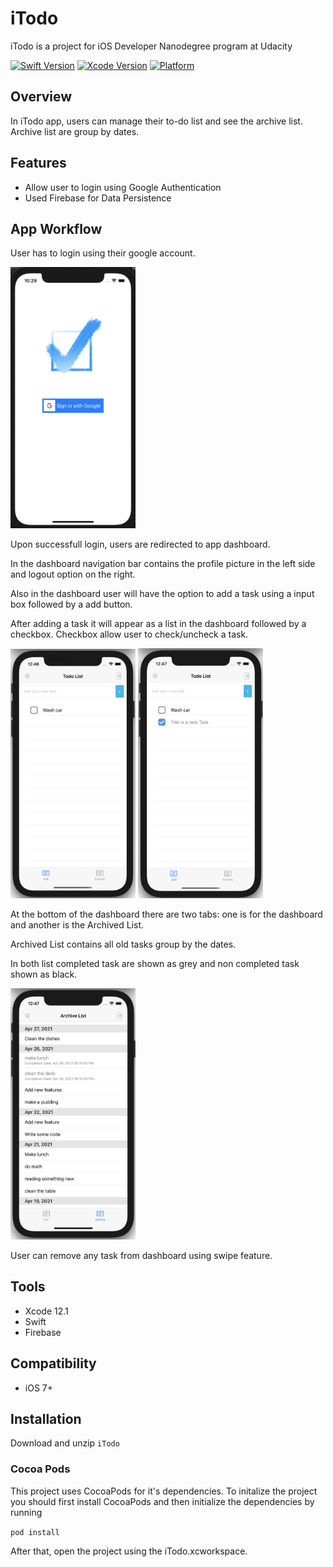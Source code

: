 # iTodo

iTodo is a project for iOS Developer Nanodegree program at Udacity

[![Swift Version](https://img.shields.io/badge/Swift-5.3-brightgreen)](https://swift.org) [![Xcode Version](https://img.shields.io/badge/Xcode-12.1-success.svg)](https://swift.org) [![Platform](https://img.shields.io/cocoapods/p/LFAlertController.svg?style=flat)](https://swift.org)

## Overview

In iTodo app, users can manage their to-do list and see the archive list. Archive list are group by dates.  

## Features

- Allow user to login using Google Authentication 
- Used Firebase for Data Persistence


## App Workflow

User has to login using their google account. 

 <img src="/ScreenShots/login.png" width="200" />

Upon successfull login, users are redirected to app dashboard. 

In the dashboard navigation bar contains the profile picture in the left side and logout option on the right.

Also in the dashboard user will have the option to add a task using a input box followed by a add button.

After adding a task it will appear as a list in the dashboard followed by a checkbox. Checkbox allow user to check/uncheck a task.

<img src="/ScreenShots/dashboard.png" width="200" /> <img src="/ScreenShots/dashboard-with-completed-task.png" width="200" />

At the bottom of the dashboard there are two tabs: one is for the dashboard and another is the Archived List.

Archived List contains all old tasks group by the dates. 

In both list completed task are shown as grey and non completed task shown as black.

<img src="/ScreenShots/archived-list.png" width="200" />

User can remove any task from dashboard using swipe feature.

## Tools

- Xcode 12.1
- Swift
- Firebase
 
## Compatibility

 - iOS 7+

## Installation

Download and unzip ```iTodo```

### Cocoa Pods

This project uses CocoaPods for it's dependencies. To initalize the project you should first install CocoaPods and then initialize the dependencies by running

``` pod install ```

After that, open the project using the iTodo.xcworkspace.


